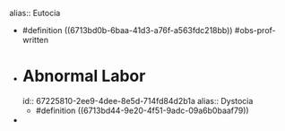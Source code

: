 alias:: Eutocia

- #definition ((6713bd0b-6baa-41d3-a76f-a563fdc218bb)) #obs-prof-written
- # Abnormal Labor
  id:: 67225810-2ee9-4dee-8e5d-714fd84d2b1a
  alias:: Dystocia
	- #definition ((6713bd44-9e20-4f51-9adc-09a6b0baaf79))
-